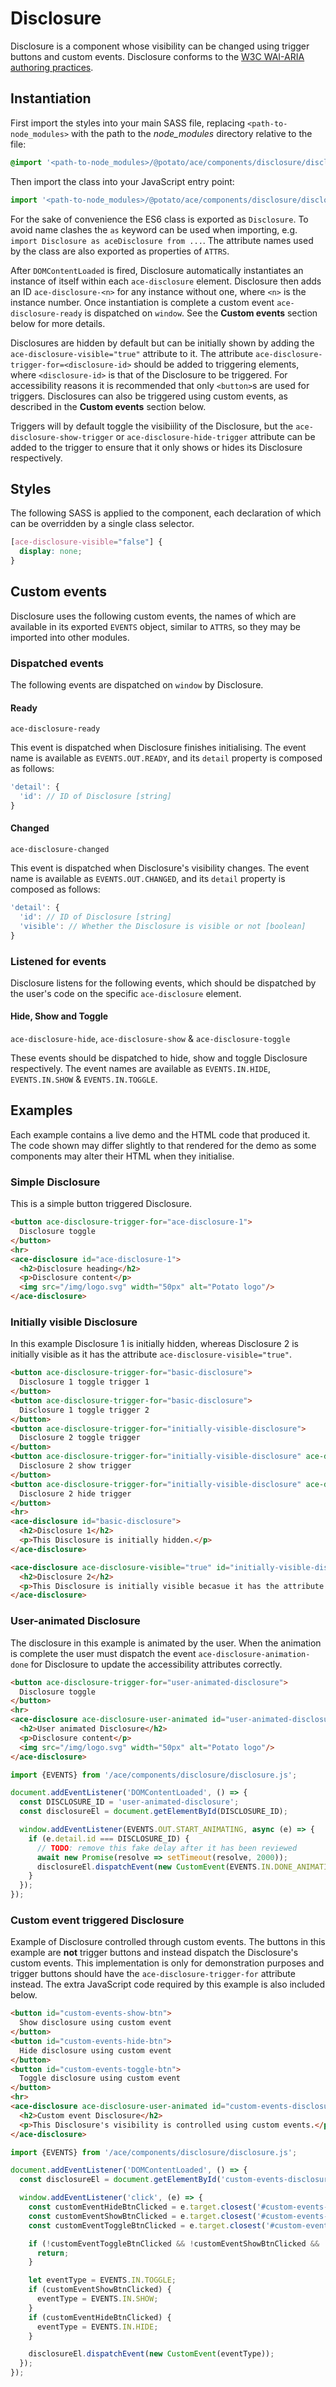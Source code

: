 # Disclosure

Disclosure is a component whose visibility can be changed using trigger buttons and custom events. Disclosure conforms to the [W3C WAI-ARIA authoring practices](https://www.w3.org/TR/wai-aria-practices-1.1/#disclosure).


## Instantiation

First import the styles into your main SASS file, replacing `<path-to-node_modules>` with the path to the *node_modules* directory relative to the file:

```scss
@import '<path-to-node_modules>/@potato/ace/components/disclosure/disclosure'
```


Then import the class into your JavaScript entry point:

```js
import '<path-to-node_modules>/@potato/ace/components/disclosure/disclosure';
```

For the sake of convenience the ES6 class is exported as `Disclosure`. To avoid name clashes the `as` keyword can be used when importing, e.g. `import Disclosure as aceDisclosure from ...`. The attribute names used by the class are also exported as properties of `ATTRS`.

After `DOMContentLoaded` is fired, Disclosure automatically instantiates an instance of itself within each `ace-disclosure` element. Disclosure then adds an ID `ace-disclosure-<n>` for any instance without one, where `<n>` is the instance number. Once instantiation is complete a custom event `ace-disclosure-ready` is dispatched on `window`. See the **Custom events** section below for more details.

Disclosures are hidden by default but can be initially shown by adding the `ace-disclosure-visible="true"` attribute to it. The attribute `ace-disclosure-trigger-for=<disclosure-id>` should be added to triggering elements, where `<disclosure-id>` is that of the Disclosure to be triggered. For accessibility reasons it is recommended that only `<button>`s are used for triggers. Disclosures can also be triggered using custom events, as described in the **Custom events** section below.

Triggers will by default toggle the visibiility of the Disclosure, but the `ace-disclosure-show-trigger` or `ace-disclosure-hide-trigger` attribute can be added to the trigger to ensure that it only shows or hides its Disclosure respectively.


## Styles

The following SASS is applied to the component, each declaration of which can be overridden by a single class selector.

```scss
[ace-disclosure-visible="false"] {
  display: none;
}
```


## Custom events

Disclosure uses the following custom events, the names of which are available in its exported `EVENTS` object, similar to `ATTRS`, so they may be imported into other modules.

### Dispatched events

The following events are dispatched on `window` by Disclosure.

#### Ready

`ace-disclosure-ready`

This event is dispatched when Disclosure finishes initialising. The event name is available as `EVENTS.OUT.READY`, and its `detail` property is composed as follows:

```js
'detail': {
  'id': // ID of Disclosure [string]
}
```


#### Changed

`ace-disclosure-changed`

This event is dispatched when Disclosure's visibility changes. The event name is available as `EVENTS.OUT.CHANGED`, and its `detail` property is composed as follows:

```js
'detail': {
  'id': // ID of Disclosure [string]
  'visible': // Whether the Disclosure is visible or not [boolean]
}
```

### Listened for events

Disclosure listens for the following events, which should be dispatched by the user's code on the specific `ace-disclosure` element.


#### Hide, Show and Toggle

`ace-disclosure-hide`, `ace-disclosure-show` & `ace-disclosure-toggle`

These events should be dispatched to hide, show and toggle Disclosure respectively. The event names are available as `EVENTS.IN.HIDE`, `EVENTS.IN.SHOW` & `EVENTS.IN.TOGGLE`.


## Examples

Each example contains a live demo and the HTML code that produced it. The code shown may differ slightly to that rendered for the demo as some components may alter their HTML when they initialise.


### Simple Disclosure

This is a simple button triggered Disclosure.

```html
<button ace-disclosure-trigger-for="ace-disclosure-1">
  Disclosure toggle
</button>
<hr>
<ace-disclosure id="ace-disclosure-1">
  <h2>Disclosure heading</h2>
  <p>Disclosure content</p>
  <img src="/img/logo.svg" width="50px" alt="Potato logo"/>
</ace-disclosure>
```


### Initially visible Disclosure

In this example Disclosure 1 is initially hidden, whereas Disclosure 2 is initially visible as it has the attribute `ace-disclosure-visible="true"`.

```html
<button ace-disclosure-trigger-for="basic-disclosure">
  Disclosure 1 toggle trigger 1
</button>
<button ace-disclosure-trigger-for="basic-disclosure">
  Disclosure 1 toggle trigger 2
</button>
<button ace-disclosure-trigger-for="initially-visible-disclosure">
  Disclosure 2 toggle trigger
</button>
<button ace-disclosure-trigger-for="initially-visible-disclosure" ace-disclosure-trigger-show>
  Disclosure 2 show trigger
</button>
<button ace-disclosure-trigger-for="initially-visible-disclosure" ace-disclosure-trigger-hide>
  Disclosure 2 hide trigger
</button>
<hr>
<ace-disclosure id="basic-disclosure">
  <h2>Disclosure 1</h2>
  <p>This Disclosure is initially hidden.</p>
</ace-disclosure>

<ace-disclosure ace-disclosure-visible="true" id="initially-visible-disclosure">
  <h2>Disclosure 2</h2>
  <p>This Disclosure is initially visible becasue it has the attribute <code>ace-disclosure-visible="true"</code>.</p>
</ace-disclosure>
```

### User-animated Disclosure

The disclosure in this example is animated by the user. When the animation is complete the user must dispatch the event `ace-disclosure-animation-done` for Disclosure to update the accessibility attributes correctly.

```html
<button ace-disclosure-trigger-for="user-animated-disclosure">
  Disclosure toggle
</button>
<hr>
<ace-disclosure ace-disclosure-user-animated id="user-animated-disclosure">
  <h2>User animated Disclosure</h2>
  <p>Disclosure content</p>
  <img src="/img/logo.svg" width="50px" alt="Potato logo"/>
</ace-disclosure>
```

```js
import {EVENTS} from '/ace/components/disclosure/disclosure.js';

document.addEventListener('DOMContentLoaded', () => {
  const DISCLOSURE_ID = 'user-animated-disclosure';
  const disclosureEl = document.getElementById(DISCLOSURE_ID);

  window.addEventListener(EVENTS.OUT.START_ANIMATING, async (e) => {
    if (e.detail.id === DISCLOSURE_ID) {
      // TODO: remove this fake delay after it has been reviewed
      await new Promise(resolve => setTimeout(resolve, 2000));
      disclosureEl.dispatchEvent(new CustomEvent(EVENTS.IN.DONE_ANIMATING, {'detail': {'show': e.detail.show}}));
    }
  });
});
```


### Custom event triggered Disclosure

Example of Disclosure controlled through custom events. The buttons in this example are **not** trigger buttons and instead dispatch the Disclosure's custom events. This implementation is only for demonstration purposes and trigger buttons should have the `ace-disclosure-trigger-for` attribute instead. The extra JavaScript code required by this example is also included below.

```html
<button id="custom-events-show-btn">
  Show disclosure using custom event
</button>
<button id="custom-events-hide-btn">
  Hide disclosure using custom event
</button>
<button id="custom-events-toggle-btn">
  Toggle disclosure using custom event
</button>
<hr>
<ace-disclosure ace-disclosure-user-animated id="custom-events-disclosure">
  <h2>Custom event Disclosure</h2>
  <p>This Disclosure's visibility is controlled using custom events.</p>
</ace-disclosure>
```

```js
import {EVENTS} from '/ace/components/disclosure/disclosure.js';

document.addEventListener('DOMContentLoaded', () => {
  const disclosureEl = document.getElementById('custom-events-disclosure');

  window.addEventListener('click', (e) => {
    const customEventHideBtnClicked = e.target.closest('#custom-events-hide-btn');
    const customEventShowBtnClicked = e.target.closest('#custom-events-show-btn');
    const customEventToggleBtnClicked = e.target.closest('#custom-events-toggle-btn');

    if (!customEventToggleBtnClicked && !customEventShowBtnClicked && !customEventHideBtnClicked) {
      return;
    }

    let eventType = EVENTS.IN.TOGGLE;
    if (customEventShowBtnClicked) {
      eventType = EVENTS.IN.SHOW;
    }
    if (customEventHideBtnClicked) {
      eventType = EVENTS.IN.HIDE;
    }

    disclosureEl.dispatchEvent(new CustomEvent(eventType));
  });
});
```
